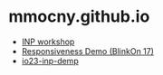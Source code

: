 # mmocny.github.io

* [INP workshop](./inp-workshop)
* [Responsiveness Demo (BlinkOn 17)](./responsiveness-demo-page/lightningTalk/)
* [io23-inp-demp](./io23-inp-demo)
